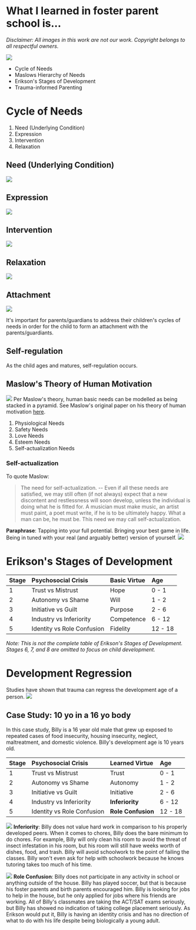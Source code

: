 # What I learned in foster parent school is...

*Disclaimer: All images in this work are not our work.  Copyright belongs to all respectful owners.*

![](./spongebob-whatilearned.jpeg)

- Cycle of Needs
- Maslows Hierarchy of Needs
- Erikson's Stages of Development
- Trauma-informed Parenting

# Cycle of Needs

1.  Need (Underlying Condition)
1.  Expression
1.  Intervention
1.  Relaxation

## Need (Underlying Condition)
![](./need-attention.jpeg)

## Expression
![](./i-need-spongebob.png)

## Intervention
![](./patrick-eating.gif)

## Relaxation
![](./squidward-relax.gif)

## Attachment
![](./spongebob-squidward-attached.gif)

It's important for parents/guardians to address their children's cycles of needs in order for the child to form an attachment with the parents/guardiants.

## Self-regulation

As the child ages and matures, self-regulation occurs.


## Maslow's Theory of Human Motivation
![](./maslow-pyramid.gif)
Per Maslow's theory, human basic needs can be modelled as being stacked in a pyramid.  See Maslow's original paper on his theory of human motivation [here](https://psychclassics.yorku.ca/Maslow/motivation.htm).

1.  Physiological Needs
1.  Safety Needs
1.  Love Needs
1.  Esteem Needs
1.  Self-actualization Needs

### Self-actualization

To quote Maslow:
> The need for self-actualization. -- Even if all these needs are satisfied, we may still often (if not always) expect that a new discontent and restlessness will soon develop, unless the individual is doing what he is fitted for. A musician must make music, an artist must paint, a poet must write, if he is to be ultimately happy. What a man can be, he must be. This need we may call self-actualization.

**Paraphrase**: Tapping into your full potential.  Bringing your best game in life.  Being in tuned with your real (and arguably better) version of yourself.
![](./best-day-ever.gif)

# Erikson's Stages of Development
| Stage | Psychosocial Crisis | Basic Virtue | Age |
| :-- | :-- | :-- | :-- |
| 1 | Trust vs Mistrust | Hope | 0 - 1 |
| 2 | Autonomy vs Shame | Will | 1 - 2 |
| 3 | Initiative vs Guilt | Purpose | 2 - 6 |
| 4 | Industry vs Inferiority | Competence | 6 - 12 |
| 5 | Identity vs Role Confusion | Fidelity | 12 - 18 |

_Note: This is not the complete table of Erikson's Stages of Development.  Stages 6, 7, and 8 are omitted to focus on child development._

# Development Regression
Studies have shown that trauma can regress the development age of a person.
![](./stewie-griffin-curl-up.gif)

## Case Study: 10 yo in a 16 yo body

In this case study, Billy is a 16 year old male that grew up exposed to repeated cases of food insecurity, housing insecurity, neglect, maltreatment, and domestic violence.  Billy's development age is 10 years old.

| Stage | Psychosocial Crisis | Learned Virtue | Age |
| :-- | :-- | :-- | :-- |
| 1 | Trust vs Mistrust | Trust | 0 - 1 |
| 2 | Autonomy vs Shame | Autonomy | 1 - 2 |
| 3 | Initiative vs Guilt | Initiative | 2 - 6 |
| 4 | Industry vs Inferiority | **Inferiority** | 6 - 12 |
| 5 | Identity vs Role Confusion | **Role Confusion** | 12 - 18 |


![](./lazy-day-spongebob.gif)
**Inferiority**: Billy does not value hard work in comparison to his properly developed peers.  When it comes to chores, Billy does the bare minimum to do chores.  For example, Billy will only clean his room to avoid the threat of insect infestation in his room, but his room will still have weeks worth of dishes, food, and trash.  Billy will avoid schoolwork to the point of failing the classes.  Billy won't even ask for help with schoolwork because he knows tutoring takes too much of his time.

![](./confused-krab.png)
**Role Confusion**:  Billy does not participate in any activity in school or anything outside of the house.  Billy has played soccer, but that is because his foster parents and birth parents encouraged him.  Billy is looking for jobs to help in the house, but he only applied for jobs where his friends are working.  All of Billy's classmates are taking the ACT/SAT exams seriously, but Billy has showed no indication of taking college placement seriously.  As Erikson would put it, Billy is having an identity crisis and has no direction of what to do with his life despite being biologically a young adult.